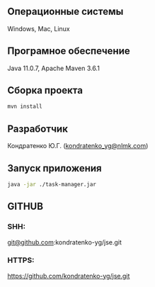 ## Операционные системы
Windows, Mac, Linux

## Програмное обеспечение
Java 11.0.7, Apache Maven 3.6.1

## Сборка проекта
```bash
mvn install
```

## Разработчик
Кондратенко Ю.Г. (kondratenko_yg@nlmk.com)

## Запуск приложения
```bash
java -jar ./task-manager.jar
```
## GITHUB
### SHH: 
git@github.com:kondratenko-yg/jse.git
### HTTPS: 
https://github.com/kondratenko-yg/jse.git